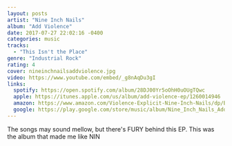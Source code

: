 ```yaml
---
layout: posts
artist: "Nine Inch Nails"
album: "Add Violence"
date: 2017-07-27 22:02:16 -0400
categories: music
tracks:
  - "This Isn't the Place"
genre: "Industrial Rock"
rating: 4
cover: nineinchnailsaddviolence.jpg
video: https://www.youtube.com/embed/_g8nAqDu3gI
links:
  spotify: https://open.spotify.com/album/28DJ00Yr5oOhH0uOUgTQwc
  apple: https://itunes.apple.com/us/album/add-violence-ep/1260014946
  amazon: https://www.amazon.com/Violence-Explicit-Nine-Inch-Nails/dp/B0743LNSXN/
  google: https://play.google.com/store/music/album/Nine_Inch_Nails_Add_Violence?id=Btoiajslwe75ynlk4ajhyo5dnpa&hl=en
---
```


The songs may sound mellow, but there's FURY behind this EP.  This was the album that made me like NIN


